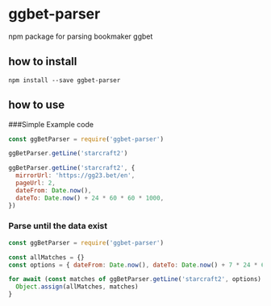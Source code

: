 # ggbet-parser
npm package for parsing bookmaker ggbet

## how to install

```shell script
npm install --save ggbet-parser
```

## how to use

###Simple Example code

```javascript
const ggBetParser = require('ggbet-parser')

ggBetParser.getLine('starcraft2')

ggBetParser.getLine('starcraft2', {
  mirrorUrl: 'https://gg23.bet/en', 
  pageUrl: 2, 
  dateFrom: Date.now(),
  dateTo: Date.now() + 24 * 60 * 60 * 1000, 
})
```

### Parse until the data exist

```javascript
const ggBetParser = require('ggbet-parser')

const allMatches = {}
const options = { dateFrom: Date.now(), dateTo: Date.now() + 7 * 24 * 60 * 60 * 1000 } // for one week

for await (const matches of ggBetParser.getLine('starcraft2', options) {
  Object.assign(allMatches, matches)
}
```

